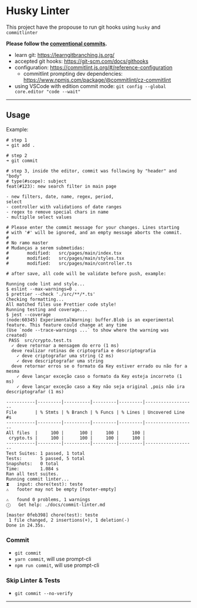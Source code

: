# Husky Linter

This project have the propouse to run git hooks using `husky` and `commitlinter`

**Please follow the [conventional commits](https://www.conventionalcommits.org/en/v1.0.0/).**

- learn git: <https://learngitbranching.js.org/>
- accepted git hooks: <https://git-scm.com/docs/githooks>
- configuration: <https://commitlint.js.org/#/reference-configuration>
  - commitlint prompting dev dependencies: <https://www.npmjs.com/package/@commitlint/cz-commitlint>
- using VSCode with edition commit mode: `git config --global core.editor "code --wait"`

---

## Usage

Example:

```text
# step 1
➜ git add .

# step 2
➜ git commit

# step 3, inside the editor, commit was following by "header" and "body"
# type(#scope): subject
feat(#123): new search filter in main page

- new filters, date, name, regex, period,
select
- controller with validations of date ranges
- regex to remove special chars in name
- multiplle select values

# Please enter the commit message for your changes. Lines starting
# with '#' will be ignored, and an empty message aborts the commit.
#
# No ramo master
# Mudanças a serem submetidas:
#       modified:   src/pages/main/index.tsx
#       modified:   src/pages/main/styles.tsx
#       modified:   src/pages/main/controller.ts

# after save, all code will be validate before push, example:

Running code lint and style...
$ eslint --max-warnings=0 .
$ prettier --check './src/**/*.ts'
Checking formatting...
All matched files use Prettier code style!
Running testing and coverage...
$ jest --coverage
(node:60345) ExperimentalWarning: buffer.Blob is an experimental feature. This feature could change at any time
(Use `node --trace-warnings ...` to show where the warning was created)
 PASS  src/crypto.test.ts
  ✓ deve retornar a mensagem do erro (1 ms)
  deve realizar rotinas de criptografia e descriptografia
    ✓ deve criptografar uma string (2 ms)
    ✓ deve descriptografar uma string
  deve retornar erros se o formato da Key estiver errado ou não for a mesma
    ✓ deve lançar exceção caso o formato da Key esteja incorreto (1 ms)
    ✓ deve lançar exceção caso a Key não seja original ,pois não ira descriptografar (1 ms)

-----------|---------|----------|---------|---------|-------------------
File       | % Stmts | % Branch | % Funcs | % Lines | Uncovered Line #s
-----------|---------|----------|---------|---------|-------------------
All files  |     100 |      100 |     100 |     100 |
 crypto.ts |     100 |      100 |     100 |     100 |
-----------|---------|----------|---------|---------|-------------------
Test Suites: 1 passed, 1 total
Tests:       5 passed, 5 total
Snapshots:   0 total
Time:        1.084 s
Ran all test suites.
Running commit linter...
⧗   input: chore(test): teste
⚠   footer may not be empty [footer-empty]

⚠   found 0 problems, 1 warnings
ⓘ   Get help: ./docs/commit-linter.md

[master 0feb398] chore(test): teste
 1 file changed, 2 insertions(+), 1 deletion(-)
Done in 24.35s.

```

### Commit

- `git commit`
- `yarn commit`, will use prompt-cli
- `npm run commit`, will use prompt-cli

### Skip Linter & Tests

- `git commit --no-verify`

---
